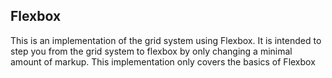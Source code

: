 ## Flexbox
This is an implementation of the grid system using Flexbox.  It is intended to step you from the grid system to flexbox by only changing a minimal amount of markup. 
This implementation only covers the basics of Flexbox
